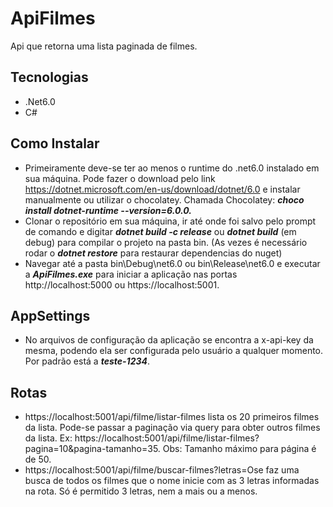 # ApiFilmes
Api que retorna uma lista  paginada de filmes.

## Tecnologias
- .Net6.0
- C#

## Como Instalar
- Primeiramente deve-se ter ao menos o runtime do .net6.0 instalado em sua máquina. Pode fazer o download pelo link https://dotnet.microsoft.com/en-us/download/dotnet/6.0 e instalar manualmente ou utilizar o chocolatey. Chamada Chocolatey: **_choco install dotnet-runtime --version=6.0.0._**
- Clonar o repositório em sua máquina, ir até onde foi salvo pelo prompt de comando e digitar **_dotnet build -c release_** ou **_dotnet build_** (em debug) para compilar o projeto na pasta bin. (As vezes é necessário rodar o **_dotnet restore_** para restaurar dependencias do nuget)
- Navegar até a pasta bin\Debug\net6.0 ou bin\Release\net6.0 e executar a **_ApiFilmes.exe_** para iniciar a aplicação nas portas http://localhost:5000 ou https://localhost:5001.

## AppSettings
- No arquivos de configuração da aplicação se encontra a x-api-key da mesma, podendo ela ser configurada pelo usuário a qualquer momento. Por padrão está a **_teste-1234_**.

## Rotas
- https://localhost:5001/api/filme/listar-filmes lista os 20 primeiros filmes da lista. Pode-se passar a paginação via query para obter outros filmes da lista. Ex: https://localhost:5001/api/filme/listar-filmes?pagina=10&pagina-tamanho=35. Obs: Tamanho máximo para página é de 50.
- https://localhost:5001/api/filme/buscar-filmes?letras=Ose faz uma busca de todos os filmes que o nome inicie com as 3 letras informadas na rota. Só é permitido 3 letras, nem a mais ou a menos.

